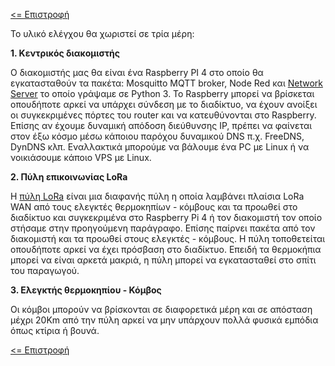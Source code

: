 <a href="../README.md"><= Επιστροφή</a><br>

<p>Το υλικό ελέγχου θα χωριστεί σε τρία μέρη:</p>
  <b>1. Κεντρικός διακομιστής</b>
  <p>Ο διακομιστής μας θα είναι ένα Raspberry PI 4 στο οποίο θα εγκατασταθούν τα πακέτα: Mosquitto MQTT broker, Node Red και <a href="/LoRaWan_Lite/NW_Server" target="_blank">Network Server</a> το οποίο γράψαμε σε Python 3. Το Raspberry μπορεί να βρίσκεται οπουδήποτε αρκεί να υπάρχει σύνδεση με το διαδίκτυο, να έχουν ανοίξει οι συγκεκριμένες πόρτες του router και να κατευθύνονται στο Raspberry. Επίσης αν έχουμε δυναμική απόδοση διεύθυνσης IP, πρέπει να φαίνεται στον έξω κόσμο μέσω κάποιου παρόχου δυναμικού DNS π.χ. FreeDNS, DynDNS κλπ. Εναλλακτικά μπορούμε να βάλουμε ένα PC με Linux ή να νοικιάσουμε κάποιο VPS με Linux.</p>
  <b>2. Πύλη επικοινωνίας LoRa</b>
  <p>Η <a href="/LoRa_GateWay">πύλη LoRa</a> είναι μια διαφανής πύλη η οποία λαμβάνει πλαίσια LoRa WAN από τους ελεγκτές θερμοκηπίων - κόμβους και τα προωθεί στο διαδίκτυο και συγκεκριμένα στο Raspberry Pi 4 ή τον διακομιστή τον οποίο στήσαμε στην προηγούμενη παράγραφο. Επίσης παίρνει πακέτα από τον διακομιστή και τα προωθεί στους ελεγκτές - κόμβους. Η πύλη τοποθετείται οπουδήποτε αρκεί να έχει πρόσβαση στο διαδίκτυο. Επειδή τα θερμοκήπια μπορεί να είναι αρκετά μακριά, η πύλη μπορεί να εγκατασταθεί στο σπίτι του παραγωγού.</p>
  <b>3. Ελεγκτής θερμοκηπίου - Κόμβος</b>
<p>Οι κόμβοι μπορούν να βρίσκονται σε διαφορετικά μέρη και σε απόσταση μέχρι 20Km από την πύλη αρκεί να μην υπάρχουν πολλά φυσικά εμπόδια όπως κτίρια ή βουνά.</p>

<a href="../README.md"><= Επιστροφή</a><br>
